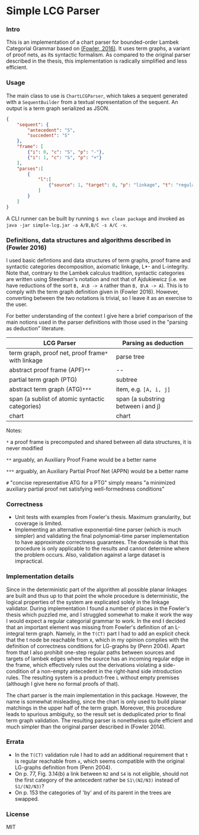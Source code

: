 # Simple LCG Parser


### Intro

This is an implementation of a chart parser for bounded-order Lambek Categorial Grammar based on [(Fowler, 2016)](https://tspace.library.utoronto.ca/bitstream/1807/73006/1/Fowler_Timothy_A_201606_PhD_thesis.pdf).
It uses term graphs, a variant of proof nets, as its syntactic formalism. As compared to the original parser 
described in the thesis, this implementation is radically simplified and less efficient. 


### Usage

The main class to use is `ChartLCGParser`, which takes a sequent generated with a `SequentBuilder` from a textual 
representation of the sequent. An output is a term graph serialized as JSON. 

```json
{
    "sequent": {
        "antecedent": "S",
        "succedent": "S"
    },
    "frame": [
        {"i": 0, "c": "S", "p": "-"},
        {"i": 1, "c": "S", "p": "+"}
    ],
    "parses":[
        {
            "l":[
                {"source": 1, "target": 0, "p": "linkage", "t": "regular"}
            ]
        }
    ]
}

```

A CLI runner can be built by running `$ mvn clean package` and invoked as `java -jar simple-lcg.jar -a A/B,B/C -s A/C -v`.


### Definitions, data structures and algorithms described in (Fowler 2016)

I used basic defintions and data structures of term graphs, proof frame and syntactic categories decomposition, 
axiomatic linkage, L*- and L-integrity. Note that, contrary to the Lambek calculus tradition, syntactic categories are 
written using Steedman's notation and not that of Ajdukiewicz (i.e. we have reductions of the sort `B, A\B -> A` 
rather than `B, B\A -> A`). This is to comply with the term graph definition given in (Fowler 2016). However, 
converting between the two notations is trivial, so I leave it as an exercise to the user.     

For better understanding of the context I give here a brief comparison of the main notions used in the parser 
definitions with those used in the "parsing as deduction" literature.

| LCG Parser                                             |   Parsing as deduction                 |
|--------------------------------------------------------|----------------------------------------|
| term graph, proof net, proof frame`*` with linkage     |   parse tree                           |
| abstract proof frame (APF)`**`                         |   --                                   |
| partial term graph (PTG)                               |   subtree                              |
| abstract term graph (ATG)`***`                         |   item, e.g. `[A, i, j]`               |
| span (a sublist of atomic syntactic categories)        |   span (a substring between i and j)   |
| chart                                                  |   chart                                |

Notes:

 `*`   a proof frame is precomputed and shared between all data structures, it is never modified
 
 `**`   arguably, an Auxiliary Proof Frame would be a better name
 
 `***` arguably, an Auxiliary Partial Proof Net (APPN) would be a better name
 
 `#`   "concise representative ATG for a PTG" simply means "a minimized auxiliary partial proof net satisfying
 well-formedness conditions"


### Correctness

* Unit tests with examples from Fowler's thesis. Maximum granularity, but coverage is limited.
* Implementing an alternative exponential-time parser (which is much simpler) and validating the final
  polynomial-time parser implementation to have approximate correctness guarantees. The downside is that
  this procedure is only applicable to the results and cannot determine where the problem occurs. Also, validation
  against a large dataset is impractical.


### Implementation details

Since in the deterministic part of the algorithm all possible planar linkages are built and thus up to that point
the whole procedure is deterministic, the logical properties of the system are explicated solely in the linkage validator.
During implementation I found a number of places in the Fowler's thesis which puzzled me, and I struggled somewhat
to make it work the way I would expect a regular categorial grammar to work. In the end I decided that an important
element was missing from Fowler's definition of an L-integral term graph. Namely, in the `T(CT)` part I had to add an
explicit check that the t node be reachable from x, which in my opinion complies with the definition of correctness
conditions for LG-graphs by (Penn 2004). Apart from that I also prohibit one-step regular paths between sources and
targets of lambek edges where the source has an incoming regular edge in the frame, which effectively rules out
the derivations violating a side-condition of a non-empty antecedent in the right-hand side introduction rules.
The resulting system is a product-free `L` without empty premises (although I give here no formal proofs of that).

The chart parser is the main implementation in this package. However, the name is somewhat misleading, since
the chart is only used to build planar matchings in the upper half of the term graph. Moreover, this procedure leads 
to spurious ambiguity, so the result set is deduplicated prior to final term graph validation. The resulting 
parser is nonetheless quite efficient and much simpler than the original parser described in (Fowler 2014).   


### Errata

* In the `T(CT)` validation rule I had to add an additional requirement that `t` is regular reachable from `x`, 
  which seems compatible with the original LG-graphs definition from (Penn 2004). 
* On p. 77, Fig. 3.14(b) a link between `N2` and `S4` is not eligible, should not the first category of the antecedent
  rather be `S1\(N2/N3)` instead of `S1/(N2/N3)`?
* On p. 153 the categories of 'by' and of its parent in the trees are swapped.


### License

MIT